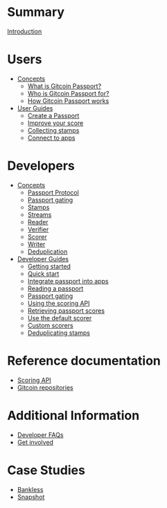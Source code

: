 # Summary

[Introduction](introduction.md)

# Users
- [Concepts]()
    - [What is Gitcoin Passport?](users/what-is-gitcoin-passport.md)
    - [Who is Gitcoin Passport for?](users/who-is-gitcoin-passport-for.md)
    - [How Gitcoin Passport works](users/how-gitcoin-passport-works.md)
- [User Guides]()
  - [Create a Passport](users/creating-a-passport.md)
  - [Improve your score](users/improving-scores.md)
  - [Collecting stamps](users/collecting-stamps.md)
  - [Connect to apps](users/connecting-to-apps.md)

# Developers
- [Concepts]()
  - [Passport Protocol](devs/passport-protocol.md)
  - [Passport gating](devs/passport-gating.md)
  - [Stamps](devs/stamps.md)
  - [Streams](devs/streams.md)
  - [Reader](devs/reader.md)
  - [Verifier](devs/verifier.md)
  - [Scorer](devs/scorer.md)
  - [Writer](devs/writer.md)
  - [Deduplication](devs/deduplication.md)
- [Developer Guides]()
  - [Getting started](devs/getting-started.md)
  - [Quick start](devs/quick-start.md)
  - [Integrate passport into apps](devs/integrating-passport.md)
  - [Reading a passport](devs/reading.md)
  - [Passport gating](devs/passport-gating.md)
  - [Using the scoring API](devs/using-scoring-api.md)
  - [Retrieving passport scores](devs/retrieving-passport-scores.md)
  - [Use the default scorer](devs/use-default-scorer.md)
  - [Custom scorers](devs/custom-scorers.md)
  - [Deduplicating stamps](devs/deduplicating-stamps.md)

# Reference documentation
- [Scoring API](devs/scoring-api.md)
- [Gitcoin repositories](devs/gitcoin-project-list.md)

# Additional Information
- [Developer FAQs](additional/faqs.md)
- [Get involved](additional/contributing.md)

# Case Studies
- [Bankless](case-studies/bankless.md)
- [Snapshot](case-studies/snapshot.md)
